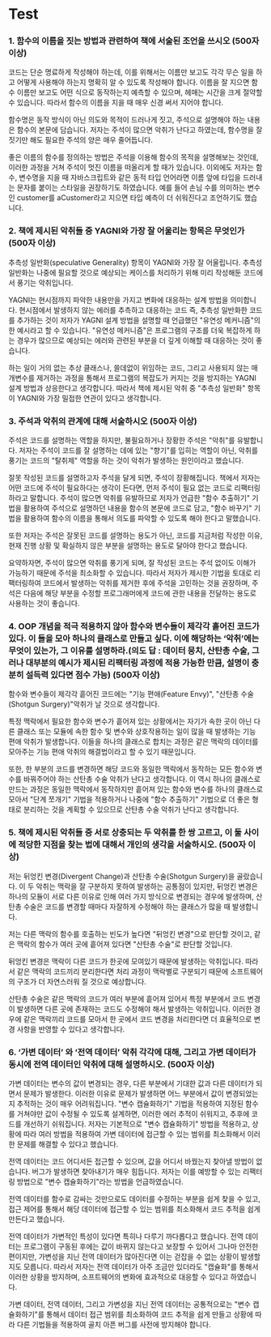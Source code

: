 # Test



### 1. 함수의 이름을 짓는 방법과 관련하여 책에 서술된 조언을 쓰시오 (500자 이상)

  코드는 단순 명료하게 작성해야 하는데, 이를 위해서는 이름만 보고도 각각 무슨 일을 하고 어떻게 사용해야 하는지 명확히 알 수 있도록 작성해야 합니다. 이름을 잘 지으면 함수 이름만 보고도 어떤 식으로 동작하는지 예측할 수 있으며, 헤매는 시간을 크게 절약할 수 있습니다. 따라서 함수의 이름을 지을 때 매우 신경 써서 지어야 합니다.

  함수명은 동작 방식이 아닌 의도와 목적이 드러나게 짓고, 주석으로 설명해야 하는 내용은 함수의 본문에 담습니다. 저자는 주석이 많으면 악취가 난다고 하였는데, 함수명을 잘 짓기만 해도 필요한 주석의 양은 매우 줄어듭니다.

  좋은 이름의 함수를 정의하는 방법은 주석을 이용해 함수의 목적을 설명해보는 것인데, 이러한 과정을 거쳐 주석이 멋진 이름을 떠올리게 할 때가 있습니다. 이외에도 저자는 함수, 변수명을 지을 때 자바스크립트와 같은 동적 타입 언어라면 이름 앞에 타입을 드러내는 문자를 붙이는 스타일을 권장하기도 하였습니다. 예를 들어 손님 수를 의미하는 변수인 customer를 aCustomer라고 지으면 타입 예측이 더 쉬워진다고 조언하기도 했습니다. 

### 2. 책에 제시된 악취들 중 YAGNI와 가장 잘 어울리는 항목은 무엇인가(500자 이상)

  추측성 일반화(speculative Generality) 항목이 YAGNI와 가장 잘 어울립니다. 추측성 일반화는 나중에 필요할 것으로 예상되는 케이스를 처리하기 위해 미리 작성해둔 코드에서 풍기는 악취입니다. 

  YAGNI는 현시점까지 파악한 내용만을 가지고 변화에 대응하는 설계 방법을 의미합니다. 현시점에서 발생하지 않는 에러를 추측하고 대응하는 코드 즉, 추측성 일반화한 코드를 추가하는 것이 저자가 YAGNI 설계 방법을 설명할 때 언급했던 "유연성 메커니즘"의 한 예시라고 할 수 있습니다. "유연성 메커니즘"은 프로그램의 구조를 더욱 복잡하게 하는 경우가 많으므로 예상되는 에러와 관련된 부분을 더 깊게 이해할 때 대응하는 것이 좋습니다.

하는 일이 거의 없는 추상 클래스나, 쓸데없이 위임하는 코드, 그리고 사용되지 않는 매개변수를 제거하는 과정을 통해서 프로그램의 복잡도가 커지는 것을 방지하는 YAGNI 설계 방법과 상응한다고 생각합니다. 따라서 책에 제시된 악취 중 "추측성 일반화" 항목이 YAGNI와 가장 밀접한 연관이 있다고 생각합니다.

### 3. 주석과 악취의 관계에 대해 서술하시오 (500자 이상)

  주석은 코드를 설명하는 역할을 하지만, 불필요하거나 장황한 주석은 "악취"를 유발합니다. 저자는 주석이 코드를 잘 설명하는 데에 있는 "향기"를 입히는 역할이 아닌, 악취를 풍기는 코드의 "탈취제" 역할을 하는 것이 악취가 발생하는 원인이라고 했습니다.

  잘못 작성된 코드를 설명하고자 주석을 달게 되면, 주석이 장황해집니다. 책에서 저자는 어떤 코드에 주석이 필요하다는 생각이 든다면, 먼저 주석이 필요 없는 코드로 리팩터링하라고 말합니다. 주석이 많으면 악취를 유발하므로 저자가 언급한 "함수 추출하기" 기법을 활용하여 주석으로 설명하던 내용을 함수의 본문에 코드로 담고, "함수 바꾸기" 기법을 활용하여 함수의 이름을 통해서 의도를 파악할 수 있도록 해야 한다고 말했습니다.

  또한 저자는 주석은 잘못된 코드를 설명하는 용도가 아닌, 코드를 지금처럼 작성한 이유, 현재 진행 상황 및 확실하지 않은 부분을 설명하는 용도로 달아야 한다고 했습니다.

  요약하자면, 주석이 많으면 악취를 풍기게 되며, 잘 작성된 코드는 주석 없이도 이해가 가능하기 때문에 주석을 최소화할 수 있습니다. 따라서 저자가 제시한 기법을 토대로 리팩터링하여 코드에서 발생하는 악취를 제거한 후에 주석을 고민하는 것을 권장하며, 주석은 다음에 해당 부분을 수정할 프로그래머에게 코드에 관한 내용을 전달하는 용도로 사용하는 것이 좋습니다.

### 4. OOP 개념을 적극 적용하지 않아 함수와 변수들이 제각각 흩어진 코드가 있다. 이 들을 모아 하나의 클래스로 만들고 싶다. 이에 해당하는 ‘악취’에는 무엇이 있는가, 그 이유를 설명하라.(의도 답 : 데이터 뭉치, 산탄총 수술, 그러나 대부분의 예시가 제시된 리팩터링 과정에 적용 가능한 만큼, 설명이 충분히 설득력 있다면 점수 가능) (500자 이상)

  함수와 변수들이 제각각 흩어진 코드에는 "기능 편애(Feature Envy)", "산탄총 수술(Shotgun Surgery)"악취가 날 것으로 생각합니다. 

  특정 맥락에서 필요한 함수와 변수가 흩어져 있는 상황에서는 자기가 속한 곳이 아닌 다른 클래스 또는 모듈에 속한 함수 및 변수와 상호작용하는 일이 많을 때 발생하는 기능 편애 악취가 발생합니다. 이들을 하나의 클래스로 합치는 과정은 같은 맥락의 데이터를 모아주는 기능 편애 악취의 해결법이라고 할 수 있기 때문입니다.

  또한, 한 부분의 코드를 변경하면 해당 코드와 동일한 맥락에서 동작하는 모든 함수와 변수를 바꿔주어야 하는 산탄총 수술 악취가 난다고 생각합니다. 이 역시 하나의 클래스로 만드는 과정은 동일한 맥락에서 동작하지만 흩어져 있는 함수와 변수를 하나의 클래스로 모아서 "단계 쪼개기" 기법을 적용하거나 나중에 "함수 추출하기" 기법으로 더 좋은 형태로 분리하는 것을 계획할 수 있으므로 산탄총 수술 악취가 난다고 생각합니다.

### 5. 책에 제시된 악취들 중 서로 상충되는 두 악취를 한 쌍 고르고, 이 둘 사이에 적당한 지점을 찾는 법에 대해서 개인의 생각을 서술하시오. (500자 이상)

  저는 뒤엉킨 변경(Divergent Change)과 산탄총 수술(Shotgun Surgery)을 골랐습니다. 이 두 악취는 맥락을 잘 구분하지 못하여 발생하는 공통점이 있지만, 뒤엉킨 변경은 하나의 모듈이 서로 다른 이유로 인해 여러 가지 방식으로 변경되는 경우에 발생하며, 산탄총 수술은 코드를 변경할 때마다 자잘하게 수정해야 하는 클래스가 많을 때 발생합니다.

 저는 다른 맥락의 함수를 호출하는 빈도가 높다면 "뒤엉킨 변경"으로 판단할 것이고, 같은 맥락의 함수가 여러 곳에 흩어져 있다면 "산탄총 수술"로 판단할 것입니다. 

  뒤엉킨 변경은 맥락이 다른 코드가 한곳에 모여있기 때문에 발생하는 악취입니다. 따라서 같은 맥락의 코드끼리 분리한다면 처리 과정이 맥락별로 구분되기 때문에 소프트웨어의 구조가 더 자연스러워 질 것으로 예상합니다.

  산탄총 수술은 같은 맥락의 코드가 여러 부분에 흩어져 있어서 특정 부분에서 코드 변경이 발생하면 다른 곳에 존재하는 코드도 수정해야 해서 발생하는 악취입니다. 이러한 경우에 같은 맥락끼리 코드를 모아서 한 곳에서 코드 변경을 처리한다면 더 효율적으로 변경 사항을 반영할 수 있다고 생각합니다.

### 6. ‘가변 데이터’ 와 ‘전역 데이터’ 악취 각각에 대해, 그리고 가변 데이터가 동시에 전역 데이터인 악취에 대해 설명하시오. (500자 이상)



  가변 데이터는 변수의 값이 변경되는 경우, 다른 부분에서 기대한 값과 다른 데이터가 되면서 문제가 발생한다. 이러한 이유로 문제가 발생하면 어느 부분에서 값이 변경되었는지 추적하는 것이 매우 어려워집니다. "변수 캡슐화하기" 기법을 적용하여 지정된 함수를 거쳐야만 값이 수정될 수 있도록 설계하면, 이러한 에러 추적이 쉬워지고, 추후에 코드를 개선하기 쉬워집니다. 저자는 기본적으로 "변수 캡슐화하기" 방법을 적용하고, 상황에 따라 여러 방법을 적용하여 가변 데이터에 접근할 수 있는 범위를 최소화해서 이러한 문제를 해결할 수 있다고 했습니다.

  전역 데이터는 코드 어디서든 접근할 수 있으며, 값을 어디서 바꿨는지 찾아낼 방법이 없습니다. 버그가 발생하면 찾아내기가 매우 힘듭니다. 저자는 이를 예방할 수 있는 리팩터링 방법으로 "변수 캡슐화하기"라는 방법을 언급하였습니다. 

  전역 데이터를 함수로 감싸는 것만으로도 데이터를 수정하는 부분을 쉽게 찾을 수 있고, 접근 제어를 통해서 해당 데이터에 접근할 수 있는 범위를 최소화해서 코드 추적을 쉽게 만든다고 했습니다. 

  전역 데이터가 가변적인 특성이 있다면 특히나 다루기 까다롭다고 했습니다. 전역 데이터는 프로그램이 구동된 후에는 값이 바뀌지 않는다고 보장할 수 있어서 그나마 안전한 편이지만, 가변성을 지닌 전역 데이터가 많아진다면 이는 걷잡을 수 없는 상황이 발생할지도 모릅니다. 따라서 저자는 전역 데이터가 아주 조금만 있더라도 "캡슐화"를 통해서 이러한 상황을 방지하며, 소프트웨어의 변화에 효과적으로 대응할 수 있다고 하였습니다.

  가변 데이터, 전역 데이터, 그리고 가변성을 지닌 전역 데이터는 공통적으로는 "변수 캡슐화하기"를 통해서 데이터 접근 범위를 최소화하여 코드 추적을 쉽게 만들고 상황에 따라 다른 기법들을 적용하여 골치 아픈 버그를 사전에 방지해야 합니다.



